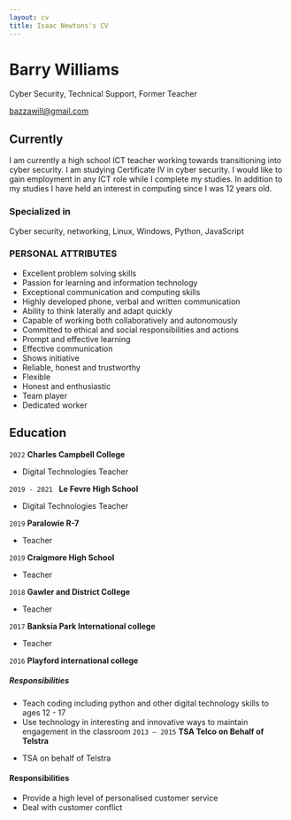 ```yaml
---
layout: cv
title: Isaac Newtons's CV
---
```

# Barry Williams
Cyber Security, Technical Support, Former Teacher

<div id="webaddress">
<a href="bazzawill@gmail.com">bazzawill@gmail.com</a>

</div>


## Currently

I am currently a high school ICT teacher working towards transitioning into cyber security. I am studying Certificate IV in cyber security. I would like to gain employment in any ICT role while I complete my studies. In addition to my studies I have held an interest in computing since I was 12 years old. 

### Specialized in

Cyber security, networking, Linux, Windows, Python, JavaScript


### PERSONAL ATTRIBUTES

* Excellent problem solving skills
* Passion for learning and information technology
* Exceptional communication and computing skills
* Highly developed phone, verbal and written communication
* Ability to think laterally and adapt quickly
* Capable of working both collaboratively and autonomously
* Committed to ethical and social responsibilities and actions
* Prompt and effective learning
* Effective communication
* Shows initiative
* Reliable, honest and trustworthy
* Flexible
* Honest and enthusiastic
* Team player
* Dedicated worker


## Education
`2022`
__Charles Campbell College__

- Digital Technologies Teacher

`2019 - 2021 `
__Le Fevre High School__

- Digital Technologies Teacher

`2019`
__Paralowie R-7__

- Teacher

`2019`
__Craigmore High School__

- Teacher

`2018`
__Gawler and District College__

- Teacher

`2017`
__Banksia Park International college__

- Teacher

`2016`
__Playford international college__

##### Responsibilities
* Teach coding including python and other digital technology skills to ages 12 - 17
* Use technology in interesting and innovative ways to maintain engagement in the classroom
`2013 – 2015`
__TSA Telco on Behalf of Telstra__

- TSA on behalf of Telstra

#### Responsibilities
* Provide a high level of personalised customer service
* Deal with customer conflict






<!-- ### Footer

Last updated: May 2013 -->


